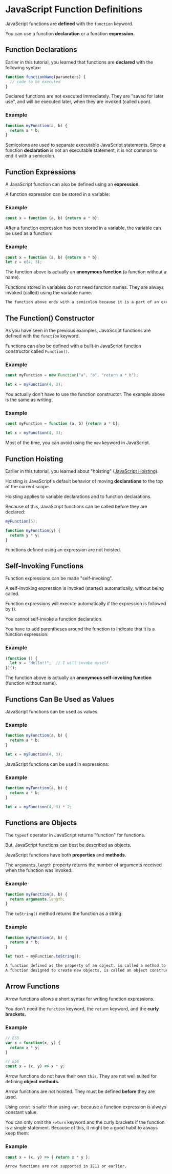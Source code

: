 # JavaScript Function Definitions

JavaScript functions are **defined** with the `function` keyword.

You can use a function **declaration** or a function **expression.**


## Function Declarations
Earlier in this tutorial, you learned that functions are **declared** with the following syntax:
```js
function functionName(parameters) {
  // code to be executed
}
```

Declared functions are not executed immediately. They are "saved for later use", and will be executed later, when they are invoked (called upon).

### Example
```js
function myFunction(a, b) {
  return a * b;
}
```


Semicolons are used to separate executable JavaScript statements.
Since a function **declaration** is not an executable statement, it is not common to end it with a semicolon.

## Function Expressions
A JavaScript function can also be defined using an **expression.**

A function expression can be stored in a variable:

### Example
```js
const x = function (a, b) {return a * b};
```

After a function expression has been stored in a variable, the variable can be used as a function:

### Example
```js
const x = function (a, b) {return a * b};
let z = x(4, 3);
```

The function above is actually an **anonymous function** (a function without a name).

Functions stored in variables do not need function names. They are always invoked (called) using the variable name.
```html
The function above ends with a semicolon because it is a part of an executable statement.
```


## The Function() Constructor
As you have seen in the previous examples, JavaScript functions are defined with the `function` keyword.

Functions can also be defined with a built-in JavaScript function constructor called `Function()`.

### Example
```js
const myFunction = new Function("a", "b", "return a * b");

let x = myFunction(4, 3);
```

You actually don't have to use the function constructor. The example above is the same as writing:

### Example
```js
const myFunction = function (a, b) {return a * b};

let x = myFunction(4, 3);
```

Most of the time, you can avoid using the `new` keyword in JavaScript.


## Function Hoisting
Earlier in this tutorial, you learned about "hoisting" ([JavaScript Hoisting](https://www.w3schools.com/js/js_hoisting.asp)).

Hoisting is JavaScript's default behavior of moving **declarations** to the top of the current scope.

Hoisting applies to variable declarations and to function declarations.

Because of this, JavaScript functions can be called before they are declared:
```js
myFunction(5);

function myFunction(y) {
  return y * y;
}
```


Functions defined using an expression are not hoisted.

## Self-Invoking Functions
Function expressions can be made "self-invoking".

A self-invoking expression is invoked (started) automatically, without being called.

Function expressions will execute automatically if the expression is followed by ().

You cannot self-invoke a function declaration.

You have to add parentheses around the function to indicate that it is a function expression:

### Example
```js
(function () {
  let x = "Hello!!";  // I will invoke myself
})();
```

The function above is actually an **anonymous self-invoking function** (function without name).



## Functions Can Be Used as Values
JavaScript functions can be used as values:

### Example
```js
function myFunction(a, b) {
  return a * b;
}

let x = myFunction(4, 3);
```

JavaScript functions can be used in expressions:

### Example
```js
function myFunction(a, b) {
  return a * b;
}

let x = myFunction(4, 3) * 2;
```


## Functions are Objects
The `typeof` operator in JavaScript returns "function" for functions.

But, JavaScript functions can best be described as objects.

JavaScript functions have both **properties** and **methods.**

The `arguments.length` property returns the number of arguments received when the function was invoked:

### Example
```js
function myFunction(a, b) {
  return arguments.length;
}
```

The `toString()` method returns the function as a string:

### Example
```js
function myFunction(a, b) {
  return a * b;
}

let text = myFunction.toString();
```


```html
A function defined as the property of an object, is called a method to the object.
A function designed to create new objects, is called an object constructor.
```


## Arrow Functions
Arrow functions allows a short syntax for writing function expressions.

You don't need the `function` keyword, the `return` keyword, and the **curly brackets.**

### Example
```js
// ES5
var x = function(x, y) {
  return x * y;
}

// ES6
const x = (x, y) => x * y;
```


Arrow functions do not have their own `this`. They are not well suited for defining **object methods.**

Arrow functions are not hoisted. They must be defined **before** they are used.

Using `const` is safer than using `var`, because a function expression is always constant value.

You can only omit the `return` keyword and the curly brackets if the function is a single statement. Because of this, it might be a good habit to always keep them:

### Example
```js
const x = (x, y) => { return x * y };
```
```html
Arrow functions are not supported in IE11 or earlier.
```
